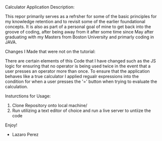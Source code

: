 Calculator Application Description:

This repor primarily serves as a refrsher for some of the basic principles for my knowledge retention and to revisit some of the earlier foundational concepts. It is also as part of a personal goal of mine to get back into the groove of coding, after being away from it after some time since May after graduating with my Masters from Boston University and primarly coding in JAVA. 


Changes I Made that were not on the tutorial: 

There are certain elements of this Code that I have changed such as the JS logic for ensuring that no operator is being used twice in the event that a user presses an operator more than once. To ensure that the application behaves like a true calculator I applied regualr expressions into the condition for when a user presses the '=' button when trying to evaluate the calculation. 

Insturctions for Usage:

1. Clone Repository onto local machine/
2. Run utilizing a text editor of choice and run a live server to untiize the code

Enjoy!

- Lazaro Perez